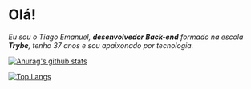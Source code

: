 # Olá!

*Eu sou o Tiago Emanuel, **desenvolvedor Back-end**  formado na escola **Trybe**, tenho 37 anos e sou apaixonado por tecnologia.*  

[![Anurag's github stats](https://github-readme-stats.vercel.app/api?username=tiago-ers&show_icons=true)](https://github.com/anuraghazra/github-readme-stats)

[![Top Langs](https://github-readme-stats.vercel.app/api/top-langs/?username=anuraghazra&layout=compact)](https://github.com/anuraghazra/github-readme-stats)
